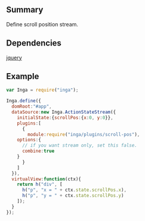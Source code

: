 ## Summary

Define scroll position stream.

## Dependencies

[jquery](http://jquery.com)

## Example

```javascript
var Inga = require("inga");

Inga.define({
  domRoot:"#app",
  dataSource:new Inga.ActionStateStream({
    initialState:{scrollPos:{x:0, y:0}},
    plugins:[
      {
        module:require("inga/plugins/scroll-pos"),
	options:{
	  // if you want stream only, set this false.
	  combine:true
	}
      }
    ]
  }),
  virtualView:function(ctx){
    return h("div", [
      h("p", "x = " + ctx.state.scrollPos.x),
      h("p", "y = " + ctx.state.scrollPos.y)
    ]);
  }
});
```

